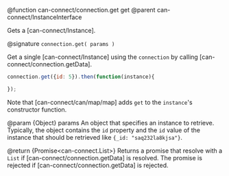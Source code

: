 @function can-connect/connection.get get
@parent can-connect/InstanceInterface


Gets a [can-connect/Instance].

@signature `connection.get( params )`

Get a single [can-connect/Instance] using the `connection` by calling
[can-connect/connection.getData].

```javascript
connection.get({id: 5}).then(function(instance){

});
```

Note that [can-connect/can/map/map] adds `get` to the `instance`'s
constructor function.


  @param {Object} params An object that specifies an instance to retrieve.  Typically, the object contains the `id` property and the `id` value of the
  instance that should be retrieved like `{_id: "saq232la8kjsa"}`.

  @return {Promise<can-connect.List>} Returns a promise that
  resolve with a `List` if [can-connect/connection.getData] is resolved.  The promise is rejected if [can-connect/connection.getData] is rejected.
